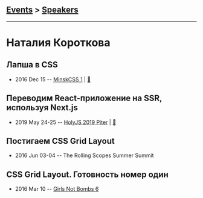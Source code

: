 ## [Events](../README.md) > [Speakers](../speakers.md)
---

# Наталия Короткова

## Лапша в CSS
- 2016 Dec 15 -- [MinskCSS 1](https://www.youtube.com/watch?v=iTEYz90Sjmk)  | [:notebook:](http://slides.com/nataliyakaratkova/noodles-in-css/#/)  
## Переводим React-приложение на SSR, используя Next.js
- 2019 May 24-25 -- [HolyJS 2019 Piter](https://youtu.be/GKSDZMlNHt0)  | [:notebook:](https://downloads.ctfassets.net/nn534z2fqr9f/6bi9Dv2LlZOve0UhCKRjnh/3304c9c7c4ddac88b09e3ad7a36c5ece/Nataliya_Korotkova_Perevodim_React-prilozheniye_na_SSR_ispolzuya_Next.js.pdf)  
## Постигаем CSS Grid Layout
- 2016 Jun 03-04 -- The Rolling Scopes Summer Summit    
## CSS Grid Layout. Готовность номер один
- 2016 Mar 10 -- [Girls Not Bombs 6](https://www.youtube.com/watch?v=Mff-bwBDxWM)    
